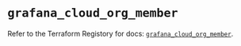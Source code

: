 # `grafana_cloud_org_member`

Refer to the Terraform Registory for docs: [`grafana_cloud_org_member`](https://registry.terraform.io/providers/grafana/grafana/3.16.0/docs/resources/cloud_org_member).
